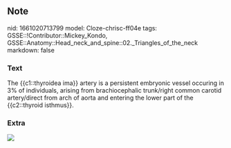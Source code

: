 ## Note
nid: 1661020713799
model: Cloze-chrisc-ff04e
tags: GSSE::!Contributor::Mickey_Kondo, GSSE::Anatomy::Head_neck_and_spine::02._Triangles_of_the_neck
markdown: false

### Text
The {{c1::thyroidea ima}} artery is a persistent embryonic vessel occuring in 3% of individuals, arising from brachiocephalic trunk/right common carotid artery/direct from arch of aorta and entering the lower part of the {{c2::thyroid isthmus}}.

### Extra
<img src="01a8fc1b069ec7416e042fd825358d6e.png">
